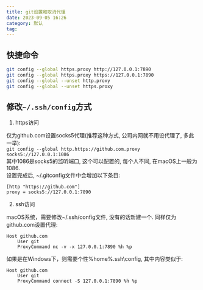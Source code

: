 ```yaml
---
title: git设置和取消代理
date: 2023-09-05 16:26
category: 默认
tag: 
---
```


##  快捷命令

```sh
git config --global https.proxy http://127.0.0.1:7890
git config --global https.proxy https://127.0.0.1:7890
git config --global --unset http.proxy
git config --global --unset https.proxy
```

## 修改`~/.ssh/config`方式

1. https访问  

仅为github.com设置socks5代理(推荐这种方式, 公司内网就不用设代理了, 多此一举):  
`git config --global http.https://github.com.proxy socks5://127.0.0.1:1086`  
其中1086是socks5的监听端口, 这个可以配置的, 每个人不同, 在macOS上一般为1086.  
设置完成后, ~/.gitconfig文件中会增加以下条目:
    
```
[http "https://github.com"]
proxy = socks5://127.0.0.1:7890
```
    
2. ssh访问  

macOS系统，需要修改~/.ssh/config文件, 没有的话新建一个. 同样仅为github.com设置代理:
    
```
Host github.com
	User git
	ProxyCommand nc -v -x 127.0.0.1:7890 %h %p
```

如果是在Windows下，则需要个性%home%.ssh\config, 其中内容类似于:

```
Host github.com
	User git
	ProxyCommand connect -S 127.0.0.1:7890 %h %p
```
